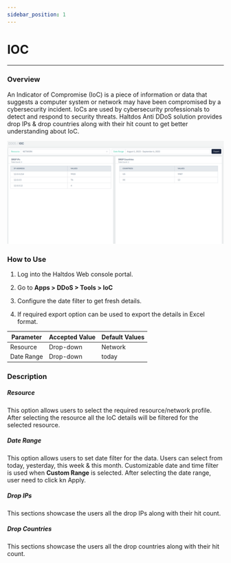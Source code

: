 ```yaml
---
sidebar_position: 1
---
```


# IOC

---

### Overview

An Indicator of Compromise (IoC) is a piece of information or data that suggests a computer system or network may have been compromised by a cybersecurity incident. IoCs are used by cybersecurity professionals to detect and respond to security threats. Haltdos Anti DDoS solution provides drop IPs & drop countries along with their hit count to get better understanding about IoC.

![Indicator of Compromise](/img/ddos/v7/docs/ioc.png)

### How to Use

1. Log into the Haltdos Web console portal.

2. Go to **Apps > DDoS > Tools > IoC**

3. Configure the date filter to get fresh details.

4. If required export option can be used to export the details in Excel format.

| Parameter   | Accepted Value | Default Values |
|-------------|----------------|----------------|
| Resource    | Drop-down      | Network        |
| Date Range  | Drop-down      | today          |

### Description

##### **Resource**

This option allows users to select the required resource/network profile. After selecting the resource all the IoC details will be filtered for the selected resource.

##### **Date Range**

This option allows users to set date filter for the data. Users can select from today, yesterday, this week & this month. Customizable date and time filter is used when **Custom Range** is selected. After selecting the date range, user need to click kn Apply.

##### **Drop IPs**
This sections showcase the users all the drop IPs along with their hit count.

##### **Drop Countries**
This sections showcase the users all the drop countries along with their hit count.

